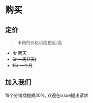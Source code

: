 # 购买

## 定价

> 卡网的价格可能更低/高

- 4r 两天
- ~~5r 一周(7天)~~
- ~~15r 一个月~~

## 加入我们

每个分销商提成30%, 欢迎在issue提出请求
